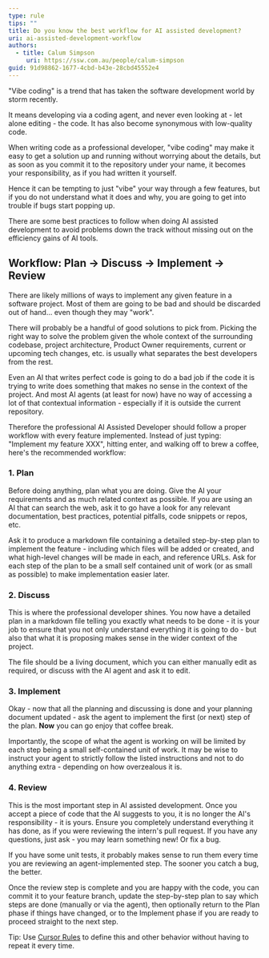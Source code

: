 ```yaml
---
type: rule
tips: ""
title: Do you know the best workflow for AI assisted development?
uri: ai-assisted-development-workflow
authors:
  - title: Calum Simpson
     uri: https://ssw.com.au/people/calum-simpson
guid: 91d98862-1677-4cbd-b43e-28cbd45552e4
---
```

"Vibe coding" is a trend that has taken the software development world by storm recently.

It means developing via a coding agent, and never even looking at - let alone editing - the code. It has also become synonymous with low-quality code.

When writing code as a professional developer, "vibe coding" may make it easy to get a solution up and running without worrying about the details, but as soon as you commit it to the repository under your name, it becomes your responsibility, as if you had written it yourself.

Hence it can be tempting to just "vibe" your way through a few features, but if you do not understand what it does and why, you are going to get into trouble if bugs start popping up.

There are some best practices to follow when doing AI assisted development to avoid problems down the track without missing out on the efficiency gains of AI tools.
        

<!--endintro-->

## Workflow: Plan → Discuss → Implement → Review

There are likely millions of ways to implement any given feature in a software project. Most of them are going to be bad and should be discarded out of hand... even though they may "work".

There will probably be a handful of good solutions to pick from. Picking the right way to solve the problem given the whole context of the surrounding codebase, project architecture, Product Owner requirements, current or upcoming tech changes, etc. is usually what separates the best developers from the rest.

Even an AI that writes perfect code is going to do a bad job if the code it is trying to write does something that makes no sense in the context of the project. And most AI agents (at least for now) have no way of accessing a lot of that contextual information - especially if it is outside the current repository.

Therefore the professional AI Assisted Developer should follow a proper workflow with every feature implemented. Instead of just typing: "Implement my feature XXX", hitting enter, and walking off to brew a coffee, here's the recommended workflow:

### 1. Plan

Before doing anything, plan what you are doing. Give the AI your requirements and as much related context as possible. If you are using an AI that can search the web, ask it to go have a look for any relevant documentation, best practices, potential pitfalls, code snippets or repos, etc.

Ask it to produce a markdown file containing a detailed step-by-step plan to implement the feature - including which files will be added or created, and what high-level changes will be made in each, and reference URLs. Ask for each step of the plan to be a small self contained unit of work (or as small as possible) to make implementation easier later.

### 2. Discuss

This is where the professional developer shines. You now have a detailed plan in a markdown file telling you exactly what needs to be done - it is your job to ensure that you not only understand everything it is going to do - but also that what it is proposing makes sense in the wider context of the project.

The file should be a living document, which you can either manually edit as required, or discuss with the AI agent and ask it to edit.

### 3. Implement

Okay - now that all the planning and discussing is done and your planning document updated - ask the agent to implement the first (or next) step of the plan. **Now** you can go enjoy that coffee break.

Importantly, the scope of what the agent is working on will be limited by each step being a small self-contained unit of work. It may be wise to instruct your agent to strictly follow the listed instructions and not to do anything extra - depending on how overzealous it is.

### 4. Review

This is the most important step in AI assisted development. Once you accept a piece of code that the AI suggests to you, it is no longer the AI's responsibility - it is yours. Ensure you completely understand everything it has done, as if you were reviewing the intern's pull request. If you have any questions, just ask - you may learn something new! Or fix a bug.

If you have some unit tests, it probably makes sense to run them every time you are reviewing an agent-implemented step. The sooner you catch a bug, the better.

Once the review step is complete and you are happy with the code, you can commit it to your feature branch, update the step-by-step plan to say which steps are done (manually or via the agent), then optionally return to the Plan phase if things have changed, or to the Implement phase if you are ready to proceed straight to the next step.

Tip: Use [Cursor Rules](https://docs.cursor.com/context/rules) to define this and other behavior without having to repeat it every time.
